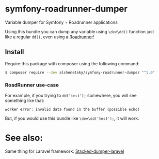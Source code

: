 # symfony-roadrunner-dumper
Variable dumper for Symfony + Roadrunner applications

Using this bundle you can dump any variable using `\dev\dd()` function just like a regular `dd()`, even using a [Roadrunner](https://github.com/spiral/roadrunner)!

## Install

Require this package with composer using the following command:

```bash
$ composer require --dev alshenetsky/symfony-roadrunner-dumper "^1.0"
```

### RoadRunner use-case

For example, if you trying to `dd('test');` somewhere, you will see something like that:

```text
worker error: invalid data found in the buffer (possible echo)
```

But, if you would use this bundle like `\dev\dd('test');`, it will work.

# See also:
Same thing for Laravel framework:
[Stacked-dumper-laravel](avto-dev/stacked-dumper-laravel)